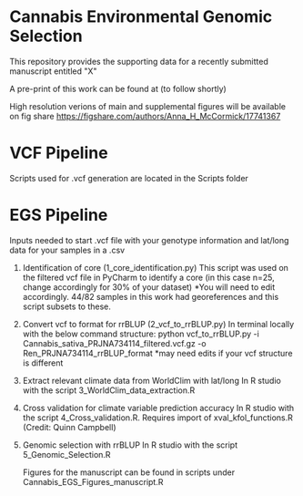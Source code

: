 # Cannabis Environmental Genomic Selection

This repository provides the supporting data for a recently submitted manuscript entitled "X"

A pre-print of this work can be found at (to follow shortly)

High resolution verions of main and supplemental figures will be available on fig share https://figshare.com/authors/Anna_H_McCormick/17741367

# VCF Pipeline
Scripts used for .vcf generation are located in the Scripts folder 

# EGS Pipeline 

Inputs needed to start
.vcf file with your genotype information and lat/long data for your samples in a .csv

1. Identification of core (1_core_identification.py)
   This script was used on the filtered vcf file in PyCharm to identify a core (in this case n=25, change accordingly for 30% of your dataset)
   *You will need to edit accordingly. 44/82 samples in this work had georeferences and this script subsets to these.
   
2. Convert vcf to format for rrBLUP (2_vcf_to_rrBLUP.py)
   In terminal locally with the below command structure:
   python vcf_to_rrBLUP.py -i Cannabis_sativa_PRJNA734114_filtered.vcf.gz -o Ren_PRJNA734114_rrBLUP_format
   *may need edits if your vcf structure is different
   
3. Extract relevant climate data from WorldClim with lat/long
   In R studio with the script 3_WorldClim_data_extraction.R

4. Cross validation for climate variable prediction accuracy
   In R studio with the script 4_Cross_validation.R. Requires import of xval_kfol_functions.R (Credit: Quinn Campbell)
   
5. Genomic selection with rrBLUP
   In R studio with the script 5_Genomic_Selection.R
   
 

   Figures for the manuscript can be found in scripts under Cannabis_EGS_Figures_manuscript.R 


